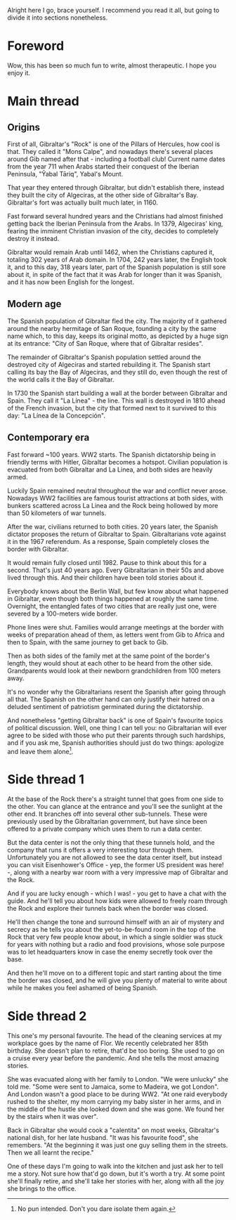 Alright here I go, brace yourself. I recommend you read it all, but going to divide it into sections nonetheless.

# Foreword

Wow, this has been so much fun to write, almost therapeutic. I hope you enjoy it.

# Main thread

## Origins

First of all, Gibraltar's "Rock" is one of the Pillars of Hercules, how cool is that. They called it "Mons Calpe", and nowadays there's several places around Gib named after that - including a football club! Current name dates from the year 711 when Arabs started their conquest of the Iberian Peninsula, "Ŷabal Tāriq", Yabal's Mount.

That year they entered through Gibraltar, but didn't establish there, instead they built the city of Algeciras, at the other side of Gibraltar's Bay. Gibraltar's fort was actually built much later, in 1160.

Fast forward several hundred years and the Christians had almost finished getting back the Iberian Peninsula from the Arabs. In 1379, Algeciras' king, fearing the imminent Christian invasion of the city, decides to completely destroy it instead.

Gibraltar would remain Arab until 1462, when the Christians captured it, totaling 302 years of Arab domain. In 1704, 242 years later, the English took it, and to this day, 318 years later, part of the Spanish population is still sore about it, in spite of the fact that it was Arab for longer than it was Spanish, and it has now been English for the longest.

## Modern age

The Spanish population of Gibraltar fled the city. The majority of it gathered around the nearby hermitage of San Roque, founding a city by the same name which, to this day, keeps its original motto, as depicted by a huge sign at its entrance: "City of San Roque, where that of Gibraltar resides".

The remainder of Gibraltar's Spanish population settled around the destroyed city of Algeciras and started rebuilding it. The Spanish start calling its bay the Bay of Algeciras, and they still do, even though the rest of the world calls it the Bay of Gibraltar.

In 1730 the Spanish start building a wall at the border between Gibraltar and Spain. They call it "La Línea" - the line. This wall is destroyed in 1810 ahead of the French invasion, but the city that formed next to it survived to this day: "La Línea de la Concepción".

## Contemporary era

Fast forward ~100 years. WW2 starts. The Spanish dictatorship being in friendly terms with Hitler, Gibraltar becomes a hotspot. Civilian population is evacuated from both Gibraltar and La Linea, and both sides are heavily armed.

Luckily Spain remained neutral throughout the war and conflict never arose. Nowadays WW2 facilities are famous tourist attractions at both sides, with bunkers scattered across La Linea and the Rock being hollowed by more than 50 kilometers of war tunnels.

After the war, civilians returned to both cities. 20 years later, the Spanish dictator proposes the return of Gibraltar to Spain. Gibraltarians vote against it in the 1967 referendum. As a response, Spain completely closes the border with Gibraltar.

It would remain fully closed until 1982. Pause to think about this for a second. That's just 40 years ago. Every Gibraltarian in their 50s and above lived through this. And their children have been told stories about it.

Everybody knows about the Berlin Wall, but few know about what happened in Gibraltar, even though both things happened at roughly the same time. Overnight, the entangled fates of two cities that are really just one, were severed by a 100-meters wide border. 

Phone lines were shut. Families would arrange meetings at the border with weeks of preparation ahead of them, as letters went from Gib to Africa and then to Spain, with the same journey to get back to Gib.

Then as both sides of the family met at the same point of the border's length, they would shout at each other to be heard from the other side. Grandparents would look at their newborn grandchildren from 100 meters away.

It's no wonder why the Gibraltarians resent the Spanish after going through all that. The Spanish on the other hand can only justify their hatred on a deluded sentiment of patriotism germinated during the dictatorship.

And nonetheless "getting Gibraltar back" is one of Spain's favourite topics of political discussion. Well, one thing I can tell you: no Gibraltarian will ever agree to be sided with those who put their parents through such hardships, and if you ask me, Spanish authorities should just do two things: apologize and leave them alone[^1].

[^1]: No pun intended. Don't you dare isolate them again.

# Side thread 1

At the base of the Rock there's a straight tunnel that goes from one side to the other. You can glance at the entrance and you'll see the sunlight at the other end. It branches off into several other sub-tunnels. These were previously used by the Gibraltarian government, but have since been offered to a private company which uses them to run a data center.

But the data center is not the only thing that these tunnels hold, and the company that runs it offers a very interesting tour through them. Unfortunately you are not allowed to see the data center itself, but instead you can visit Eisenhower's Office - yep, the former US president was here! -, along with a nearby war room with a very impressive map of Gibraltar and the Rock.

And if you are lucky enough - which I was! - you get to have a chat with the guide. And he'll tell you about how kids were allowed to freely roam through the Rock and explore their tunnels back when the border was closed.

He'll then change the tone and surround himself with an air of mystery and secrecy as he tells you about the yet-to-be-found room in the top of the Rock that very few people know about, in which a single soldier was stuck for years with nothing but a radio and food provisions, whose sole purpose was to let headquarters know in case the enemy secretly took over the base.

And then he'll move on to a different topic and start ranting about the time the border was closed, and he will give you plenty of material to write about while he makes you feel ashamed of being Spanish.

# Side thread 2

This one's my personal favourite. The head of the cleaning services at my workplace goes by the name of Flor. We recently celebrated her 85th birthday. She doesn't plan to retire, that'd be too boring. She used to go on a cruise every year before the pandemic. And she tells the most amazing stories.

She was evacuated along with her family to London. "We were unlucky" she told me. "Some were sent to Jamaica, some to Madeira, we got London". And London wasn't a good place to be during WW2. "At one raid everybody rushed to the shelter, my mom carrying my baby sister in her arms, and in the middle of the hustle she looked down and she was gone. We found her by the stairs when it was over".

Back in Gibraltar she would cook a "calentita" on most weeks, Gibraltar's national dish, for her late husband. "It was his favourite food", she remembers. "At the beginning it was just one guy selling them in the streets. Then we all learnt the recipe."

One of these days I'm going to walk into the kitchen and just ask her to tell me a story. Not sure how that'd go down, but it's worth a try. At some point she'll finally retire, and she'll take her stories with her, along with all the joy she brings to the office.